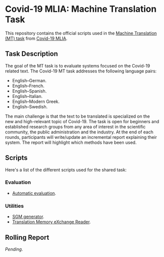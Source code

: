 # Covid-19 MLIA: Machine Translation Task
This repository contains the official scripts used in the [Machine Translation (MT) task](http://eval.covid19-mlia.eu/task3/) from [Covid-19 MLIA](http://eval.covid19-mlia.eu/).

## Task Description
The goal of the MT task is to evaluate systems focused on the Covid-19 related text. The Covid-19 MT task addresses the following language pairs:

* English–German.
* English–French.
* English–Spanish.
* English–Italian.
* English–Modern Greek.
* English–Swedish.

The main challenge is that the text to be translated is specialized on the new and high-relevant topic of Covid-19. The task is open for beginners and established research groups from any area of interest in the scientific community, the public administration and the industry. At the end of each rounds, participants will write/update an incremental report explaining their system. The report will highlight which methods have been used.

## Scripts
Here's a list of the different scripts used for the shared task:
### Evaluation
* [Automatic evaluation](evaluation).

### Utilities
* [SGM generator](sgm).
* [Translation Memory eXchange Reader](tmx).

## Rolling Report
*Pending*.
